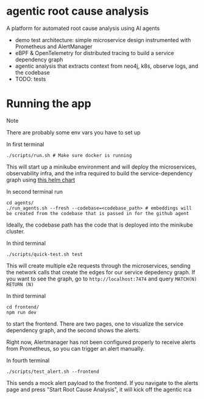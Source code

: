 # agentic root cause analysis
A platform for automated root cause analysis using AI agents

- demo test architecture: simple microservice design instrumented with Prometheus and AlertManager
- eBPF & OpenTelemetry for distributed tracing to build a service dependency graph
- agentic analysis that extracts context from neo4j, k8s, observe logs, and the codebase
- TODO: tests

# Running the app 

> [!NOTE]  
> There are probably some env vars you have to set up


In first terminal
```
./scripts/run.sh # Make sure docker is running
```

This will start up a minikube environment and will deploy the microservices, observability infra, and the infra required to build the service-dependency graph using [this  helm chart](https://github.com/adit-bala/agentic-rca/tree/main/servicegraph-helm)

In second terminal run
```
cd agents/
./run_agents.sh --fresh --codebase=<codebase_path> # embeddings will be created from the codebase that is passed in for the github agent
```
Ideally, the codebase path has the code that is deployed into the minikube cluster.

In third terminal
```
./scripts/quick-test.sh test
```

This will create multiple e2e requests through the microservices, sending the network calls that create the edges for our service depedency graph. If you want to see the graph, go to `http://localhost:7474` and query `MATCH(N) RETURN (N)`

In third terminal 
```
cd frontend/
npm run dev
```
to start the frontend. There are two pages, one to visualize the service dependency graph, and the second shows the alerts.

Right now, Alertmanager has not been configured properly to receive alerts from Prometheus, so you can trigger an alert manually.

In fourth terminal
```
./scripts/test_alert.sh --frontend
```
This sends a mock alert payload to the frontend. If you navigate to the alerts page and press "Start Root Cause Analysis", it will kick off the agentic rca

